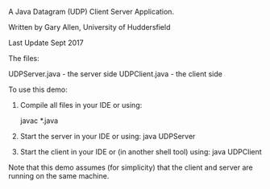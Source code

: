 A Java Datagram (UDP) Client Server Application.

Written by Gary Allen, University of Huddersfield

Last Update Sept 2017


The files:

UDPServer.java - the server side
UDPClient.java - the client side


To use this demo:

1) Compile all files in your IDE or using:

	javac *.java
	

2) Start the server in your IDE or using:
	java UDPServer


3) Start the client in your IDE or (in another shell tool) using:
	java UDPClient


Note that this demo assumes (for simplicity) that the client and server are running on the same machine.



